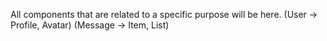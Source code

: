All components that are related to a specific purpose will be here. (User -> Profile, Avatar) (Message -> Item, List)